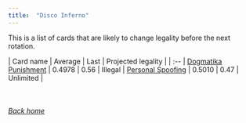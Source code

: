 ```yaml
---
title:  "Disco Inferno"
---
```


This is a list of cards that are likely to change legality before the next rotation.

| Card name | Average | Last | Projected legality |
| :-- |
[Dogmatika Punishment](https://db.ygoprodeck.com/card/?search=Dogmatika%20Punishment) | 0.4978 | 0.56 | Illegal |
[Personal Spoofing](https://db.ygoprodeck.com/card/?search=Personal%20Spoofing) | 0.5010 | 0.47 | Unlimited |

<br>

###### [Back home](index)
